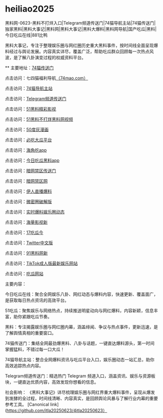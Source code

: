# heiliao2025
黑料网-0623-黑料不打烊入口|Telegram频道传送门|74猫导航主站|74猫传送门|独家黑料|黑料大事记|黑料网|黑料大事记|黑料大爆料|黑料网导航|国产吃瓜|黑料|今日吃瓜在线|881比鸭

黑料大事记，专注于整理娱乐圈与网红圈历史重大黑料事件，按时间线全面呈现爆料经过与舆论发展。内容真实详尽，覆盖广泛，帮助吃瓜群众回顾每一次热点风波，是了解八卦演变过程的权威资料平台。

** 主要地址：<a href="https://74mao.com/">74猫传送门</a>

点击访问：七四猫福利导航<a href="https://74mao.com/">（74mao.com）</a>

点击访问：<a href="https://74mao.com/">74猫导航主站</a>

点击访问：<a href="https://74mao.com/">Telegram频道传送门</a>

点击访问：<a href="https://hj-216.pages.dev/">51黑料精彩影视</a>

点击访问：<a href="https://hj-218.pages.dev/">51黑料不打烊黑料网视频</a>

点击访问：<a href="https://hj-219.pages.dev/">50度灰漫画</a>

点击访问：<a href="https://hj-224.pages.dev/">必吃大瓜平台</a>

点击访问：<a href="https://cg8-12.pages.dev/">海角吃app</a>

点击访问：<a href="https://hj-143.pages.dev/">今日吃瓜黑料app</a>

点击访问：<a href="https://hj-145.pages.dev/">暗网禁区传送门</a>

点击访问：<a href="https://hj-149.pages.dev/">暗网禁区网</a>

点击访问：<a href="https://chiguaqunzhongde.pages.dev/">伊人直播爆料</a>

点击访问：<a href="https://hj-156.pages.dev/">微密圈破解版</a>

点击访问：<a href="https://hj-161.pages.dev/">实时爆料娱乐圈动态</a>

点击访问：<a href="https://hj-162.pages.dev/">海量影视新</a>

点击访问：<a href="https://chiguaqunzhongde.pages.dev/">17吃瓜今</a>

点击访问：<a href="https://hj-170.pages.dev/">Twitter中文版</a>

点击访问：<a href="https://hls-15.pages.dev/">91黑料网新</a>

点击访问：<a href="https://hls-17.pages.dev/">TikTok成人版最新娱乐网站</a>

点击访问：<a href="https://91chiguazhongxin.pages.dev/">吃瓜网站</a>

主要内容：

今日吃瓜在线：聚合全网娱乐八卦、网红动态与爆料内容，快速更新、覆盖面广，是获取每日热点资讯的高效平台。

51吃瓜：聚焦娱乐与网络热点，持续推送明星动向与网红爆料，内容新颖，信息丰富，助你紧跟吃瓜节奏。

黑料：专注揭露娱乐圈与网红圈内幕，涵盖绯闻、争议与热点事件，更新迅速，是了解舆情真相的重要窗口。

74猫传送门：集结全网最劲爆黑料、八卦与话题，一键直达爆料源头，第一时间掌握猛料，不错过每一口大瓜！

74猫导航主站：整合全网爆料资讯与吃瓜平台入口，娱乐圈动态一站汇总，助你高效追踪热点内容。

Telegram频道传送门：精选热门 Telegram 频道入口，涵盖资讯、娱乐与资源板块，一键直达优质内容，高效发现你想看的信息。

社会影响：
《黑料大事记》详尽梳理娱乐圈与网红界重大爆料事件，呈现从爆发到发酵的全过程，时间线清晰、内容真实，是回顾舆论风暴与了解行业内幕的重要参考工具。
[Canonical link](https://github.com/itla20250623/4itla20250623）
